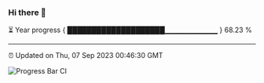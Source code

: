 ### Hi there 👋

⏳ Year progress { ████████████████████▁▁▁▁▁▁▁▁▁▁ } 68.23 %

---

⏰ Updated on Thu, 07 Sep 2023 00:46:30 GMT

![Progress Bar CI](https://github.com/liununu/liununu/workflows/Progress%20Bar%20CI/badge.svg)
